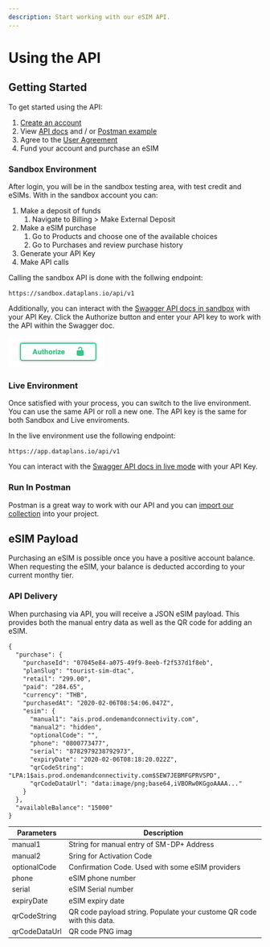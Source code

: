 ```yaml
---
description: Start working with our eSIM API.
---
```


# Using the API

## Getting Started

To get started using the API:

1. [Create an account](https://esims.dataplans.io/signup)
2. View [API docs](https://app.dataplans.io/docs/v1#/) and / or [Postman example](https://www.getpostman.com/collections/5f4159854d5cf32ae41b)
3. Agree to the [User Agreement](https://dataplans.io/user-agreement/)
4. Fund your account and purchase an eSIM

### **Sandbox Environment**

After login, you will be in the sandbox testing  area, with test credit and eSIMs.  With in the sandbox account you can:

1. Make a deposit of funds
   1. Navigate to Billing > Make External Deposit
2. Make a eSIM purchase
   1. Go to Products and choose one of the available choices
   2. Go to Purchases and review purchase history
3. Generate your API Key
4. Make API calls&#x20;

Calling the sandbox API is done with the follwing endpoint:

```
https://sandbox.dataplans.io/api/v1
```

Additionally,  you can interact with the [Swagger API docs in sandbox](https://sandbox.dataplans.io/docs/v1#/) with your API Key. Click the Authorize button and enter your API key to work with the API within the Swagger doc.

![](<.gitbook/assets/Screen Shot 2021-01-14 at 5.41.02 PM.png>)

### **Live Environment**

Once satisfied with your process, you can switch to the live environment.  You can use the same API or roll a new one.  The API key is the same for both Sandbox and Live enviroments.&#x20;

In the live environment use the following endpoint:

```
https://app.dataplans.io/api/v1
```

You can interact with the [Swagger API docs in live mode](https://app.dataplans.io/docs/v1#/) with your API Key.

### Run In Postman

Postman is a great way to work with our API and you can [import our collection](https://www.getpostman.com/collections/5f4159854d5cf32ae41b) into your project.&#x20;



## eSIM Payload

Purchasing an eSIM is possible once you have a positive account balance.  When requesting the eSIM, your balance is deducted according to your current monthy tier.&#x20;

### API Delivery

When purchasing via API, you will receive a JSON eSIM payload.  This provides both the manual entry data as well as the QR code for adding an eSIM.

```
{
  "purchase": {
    "purchaseId": "07045e84-a075-49f9-8eeb-f2f537d1f8eb",
    "planSlug": "tourist-sim-dtac",
    "retail": "299.00",
    "paid": "284.65",
    "currency": "THB",
    "purchasedAt": "2020-02-06T08:54:06.047Z",
    "esim": {
      "manual1": "ais.prod.ondemandconnectivity.com",
      "manual2": "hidden",
      "optionalCode": "",
      "phone": "0800773477",
      "serial": "8782979238792973",
      "expiryDate": "2020-02-06T08:18:20.022Z",
      "qrCodeString": "LPA:1$ais.prod.ondemandconnectivity.com$SEW7JEBMFGPRVSPD",
      "qrCodeDataUrl": "data:image/png;base64,iVBORw0KGgoAAAA..."
    }
  },
  "availableBalance": "15000"
}
```

| **Parameters** | Description                                                           |
| -------------- | --------------------------------------------------------------------- |
| manual1        | String for manual entry of SM-DP+ Address                             |
| manual2        | Sring for Activation Code                                             |
| optionalCode   | Confirmation Code. Used with some eSIM providers                      |
| phone          | eSIM phone number                                                     |
| serial         | eSIM Serial number                                                    |
| expiryDate     | eSIM expiry date                                                      |
| qrCodeString   | QR code payload string. Populate your custome QR code with this data. |
| qrCodeDataUrl  | QR code PNG imag                                                      |

###
